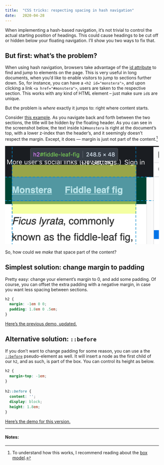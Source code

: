```yaml
---
title:  "CSS tricks: respecting spacing in hash navigation"
date:   2020-04-28
---
```


When implementing a hash-based navigation, it’s not trivial to control the actual starting position of headings. This could cause headings to be cut off or hidden below your floating navigation. I’ll show you two ways to fix that.

## But first: what’s the problem?

When using hash navigation, browsers take advantage of the [id attribute](https://developer.mozilla.org/en-US/docs/Web/HTML/Global_attributes/id) to find and jump to elements on the page. This is very useful in long documents, when you’d like to enable visitors to jump to sections further down. So, for instance, you can have a `<h2 id="monstera">`, and upon clicking a link `<a href="#monstera">`, users are taken to the respective section. This works with any kind of HTML element – just make sure `id`s are unique.

But the problem is _where_ exactly it jumps to: right where content starts.

Consider [this example](https://jsfiddle.net/sgwomzv8/2/). As you navigate back and forth between the two sections, the title will be hidden by the floating header. As you can see in the screenshot below, the text inside `h2#monstera` is right at the document’s top, with a lower z-index than the header’s, and it seemingly doesn’t respect the margin. Except, it does — margin is just not part of the content.[^1]

![](https://raw.githubusercontent.com/c0derabbit/eszter.space/master/content/assets/hidden.png)

So, how could we _make_ that space part of the content?

## Simplest solution: change margin to padding

Pretty easy: change your element’s margin to 0, and add some padding. Of course, you can offset the extra padding with a negative margin, in case you want less spacing between sections.

```css
h2 {
  margin: -1em 0 0;
  padding: 1.8em 0 .5em;
}
```

[Here’s the previous demo, updated.](https://jsfiddle.net/sgwomzv8/3/)

## Alternative solution: `::before`

If you don’t want to change padding for some reason, you can use a the [`::before`](https://developer.mozilla.org/en-US/docs/Web/CSS/::before) pseudo-element as well. It will insert a node as the first child of our `h2`, and as such, is part of the box. You can control its height as below.

```css
h2 {
  margin-top: -1em;
}

h2::before {
  content: '';
  display: block;
  height: 1.8em;
}
```

[Here’s the demo for this version.](https://jsfiddle.net/sgwomzv8/5/)

---
#### Notes:

[^1]: To understand how this works, I recommend reading about the [box model](https://developer.mozilla.org/en-US/docs/Learn/CSS/Building_blocks/The_box_model).
